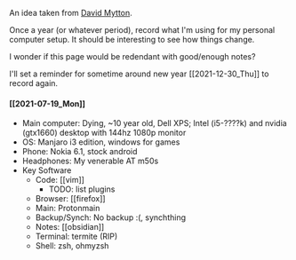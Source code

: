 An idea taken from [David Mytton](https://davidmytton.blog/iuse/).

Once a year (or whatever period), record what I'm using for my personal computer setup. It should be interesting to see how things change.

I wonder if this page would be redendant with good/enough notes?

I'll set a reminder for sometime around new year [[2021-12-30_Thu]] to record again.

#### [[2021-07-19_Mon]]
- Main computer: Dying, ~10 year old, Dell XPS; Intel (i5-????k) and nvidia (gtx1660) desktop with 144hz 1080p monitor
- OS: Manjaro i3 edition, windows for games
- Phone: Nokia 6.1, stock android
- Headphones: My venerable AT m50s
- Key Software
    - Code: [[vim]]
        - TODO: list plugins
    - Browser: [[firefox]]
    - Main: Protonmain
    - Backup/Synch: No backup :(, synchthing
    - Notes: [[obsidian]]
    - Terminal: termite (RIP)
    - Shell: zsh, ohmyzsh